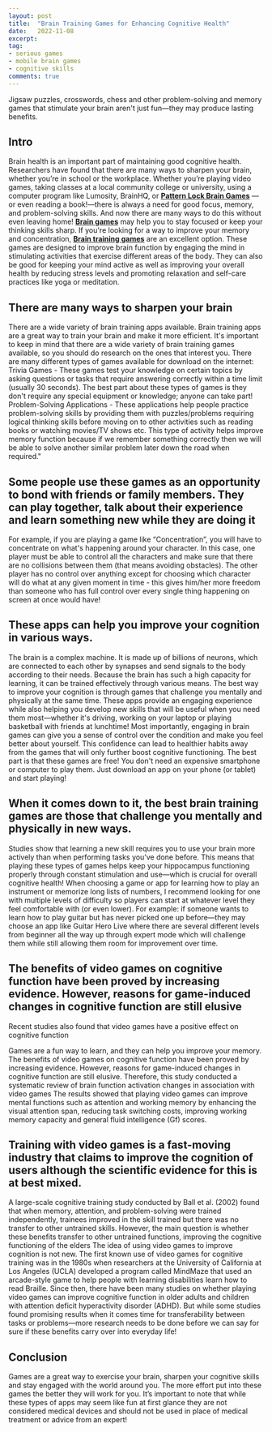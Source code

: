 ```yaml
---
layout: post
title:  "Brain Training Games for Enhancing Cognitive Health"
date:   2022-11-08
excerpt:
tag:
- serious games
- mobile brain games
- cognitive skills
comments: true
---
```

Jigsaw puzzles, crosswords, chess and other problem-solving and memory games that stimulate your brain aren't just fun—they may produce lasting benefits.

## Intro

Brain health is an important part of maintaining good cognitive health. Researchers have found that there are many ways to sharpen your brain, whether you’re in school or the workplace. Whether you’re playing video games, taking classes at a local community college or university, using a computer program like Lumosity, BrainHQ, or **[Pattern Lock Brain Games](https://play.google.com/store/apps/details?id=thelouras.pattern.game)**  — or even reading a book!—there is always a need for good focus, memory, and problem-solving skills. And now there are many ways to do this without even leaving home!
**[Brain games](https://mobilebraingames.com/)** may help you to stay focused or keep your thinking skills sharp.
If you're looking for a way to improve your memory and concentration, **[Brain training games](https://mobilebraingames.com/)**  are an excellent option. These games are designed to improve brain function by engaging the mind in stimulating activities that exercise different areas of the body. They can also be good for keeping your mind active as well as improving your overall health by reducing stress levels and promoting relaxation and self-care practices like yoga or meditation.
 
## There are many ways to sharpen your brain

There are a wide variety of brain training apps available.
Brain training apps are a great way to train your brain and make it more efficient. It's important to keep in mind that there are a wide variety of brain training games available, so you should do research on the ones that interest you.
There are many different types of games available for download on the internet:
Trivia Games - These games test your knowledge on certain topics by asking questions or tasks that require answering correctly within a time limit (usually 30 seconds). The best part about these types of games is they don't require any special equipment or knowledge; anyone can take part!
Problem-Solving Applications - These applications help people practice problem-solving skills by providing them with puzzles/problems requiring logical thinking skills before moving on to other activities such as reading books or watching movies/TV shows etc. This type of activity helps improve memory function because if we remember something correctly then we will be able to solve another similar problem later down the road when required."

## Some people use these games as an opportunity to bond with friends or family members. They can play together, talk about their experience and learn something new while they are doing it

For example, if you are playing a game like “Concentration”, you will have to concentrate on what's happening around your character. In this case, one player must be able to control all the characters and make sure that there are no collisions between them (that means avoiding obstacles). The other player has no control over anything except for choosing which character will do what at any given moment in time - this gives him/her more freedom than someone who has full control over every single thing happening on screen at once would have!

## These apps can help you improve your cognition in various ways.

The brain is a complex machine. It is made up of billions of neurons, which are connected to each other by synapses and send signals to the body according to their needs. Because the brain has such a high capacity for learning, it can be trained effectively through various means. The best way to improve your cognition is through games that challenge you mentally and physically at the same time. These apps provide an engaging experience while also helping you develop new skills that will be useful when you need them most—whether it's driving, working on your laptop or playing basketball with friends at lunchtime!
Most importantly, engaging in brain games can give you a sense of control over the condition and make you feel better about yourself. This confidence can lead to healthier habits away from the games that will only further boost cognitive functioning.
The best part is that these games are free! You don't need an expensive smartphone or computer to play them. Just download an app on your phone (or tablet) and start playing!

## When it comes down to it, the best brain training games are those that challenge you mentally and physically in new ways. 

Studies show that learning a new skill requires you to use your brain more actively than when performing tasks you’ve done before. This means that playing these types of games helps keep your hippocampus functioning properly through constant stimulation and use—which is crucial for overall cognitive health!
When choosing a game or app for learning how to play an instrument or memorize long lists of numbers, I recommend looking for one with multiple levels of difficulty so players can start at whatever level they feel comfortable with (or even lower). For example: if someone wants to learn how to play guitar but has never picked one up before—they may choose an app like Guitar Hero Live where there are several different levels from beginner all the way up through expert mode which will challenge them while still allowing them room for improvement over time.

## The benefits of video games on cognitive function have been proved by increasing evidence. However, reasons for game-induced changes in cognitive function are still elusive

Recent studies also found that video games have a positive effect on cognitive function

Games are a fun way to learn, and they can help you improve your memory. The benefits of video games on cognitive function have been proved by increasing evidence. However, reasons for game-induced changes in cognitive function are still elusive. Therefore, this study conducted a systematic review of brain function activation changes in association with video games
The results showed that playing video games can improve mental functions such as attention and working memory by enhancing the visual attention span, reducing task switching costs, improving working memory capacity and general fluid intelligence (Gf) scores.

## Training with video games is a fast-moving industry that claims to improve the cognition of users although the scientific evidence for this is at best mixed.

A large-scale cognitive training study conducted by Ball et al. (2002) found that when memory, attention, and problem-solving were trained independently, trainees improved in the skill trained but there was no transfer to other untrained skills. However, the main question is whether these benefits transfer to other untrained functions, improving the cognitive functioning of the elders
The idea of using video games to improve cognition is not new. The first known use of video games for cognitive training was in the 1980s when researchers at the University of California at Los Angeles (UCLA) developed a program called MindMaze that used an arcade-style game to help people with learning disabilities learn how to read Braille. Since then, there have been many studies on whether playing video games can improve cognitive function in older adults and children with attention deficit hyperactivity disorder (ADHD). But while some studies found promising results when it comes time for transferability between tasks or problems—more research needs to be done before we can say for sure if these benefits carry over into everyday life!

## Conclusion

Games are a great way to exercise your brain, sharpen your cognitive skills and stay engaged with the world around you. The more effort put into these games the better they will work for you. It’s important to note that while these types of apps may seem like fun at first glance they are not considered medical devices and should not be used in place of medical treatment or advice from an expert!

